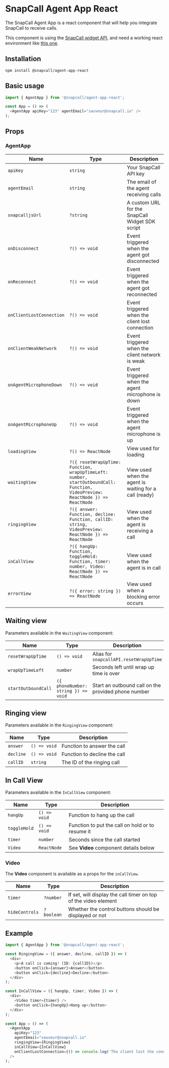 # SnapCall Agent App React

The SnapCall Agent App is a react component that will help you integrate SnapCall to receive calls.

This component is using the [SnapCall widget API](https://doc.snapcall.io/#widget-api-receive-call-agent-side), and need a working react environment like [this one](https://codesandbox.io/s/sparkling-field-1w7yc?file=/src/index.js).

## Installation

```
npm install @snapcall/agent-app-react
```

## Basic usage
```js
import { AgentApp } from '@snapcall/agent-app-react';

const App = () => (
  <AgentApp apiKey="123" agentEmail="sauveur@snapcall.io" />
);
```

## Props

### AgentApp

| Name | Type | Description
| --- | --- | --- |
| `apiKey` | `string` | Your SnapCall API key
| `agentEmail` | `string` | The email of the agent receiving calls
| `snapcalljsUrl` | `?string` | A custom URL for the SnapCall Widget SDK script
| `onDisconnect` | `?() => void` | Event triggered when the agent got disconnected
| `onReconnect` | `?() => void` | Event triggered when the agent got reconnected
| `onClientLostConnection` | `?() => void` | Event triggered when the client lost connection
| `onClientWeakNetwork` | `?() => void` | Event triggered when the client network is weak
| `onAgentMicrophoneDown` | `?() => void` | Event triggered when the agent microphone is down
| `onAgentMicrophoneUp` | `?() => void` | Event triggered when the agent microphone is up
| `loadingView` | `?() => ReactNode` | View used for loading
| `waitingView` | `?({ resetWrapUpTime: Function, wrapUpTimeLeft: number, startOutboundCall: Function, VideoPreview: ReactNode }) => ReactNode` | View used when the agent is waiting for a call (ready)
| `ringingView` | `?({ answer: Function, decline: Function, callID: string, VideoPreview: ReactNode }) => ReactNode` | View used when the agent is receiving a call
| `inCallView` | `?({ hangUp: Function, toggleHold: Function, timer: number, Video: ReactNode }) => ReactNode` | View used when the agent is in call
| `errorView` | `?({ error: string }) => ReactNode` | View used when a blocking error occurs

## Waiting view

Parameters available in the `WaitingView` component:

| Name | Type | Description
| --- | --- | --- |
| `resetWrapUpTime` | `() => void` | Alias for `snapcallAPI.resetWrapUpTime`
| `wrapUpTimeLeft` | `number` | Seconds left until wrap up time is over
| `startOutboundCall` | `({ phoneNumber: string }) => void` | Start an outbound call on the provided phone number

## Ringing view

Parameters available in the `RingingView` component:

| Name | Type | Description
| --- | --- | --- |
| `answer` | `() => void` | Function to answer the call
| `decline` | `() => void` | Function to decline the call
| `callID` | `string` | The ID of the ringing call

## In Call View

Parameters available in the `InCallView` component:

| Name | Type | Description
| --- | --- | --- |
| `hangUp` | `() => void` | Function to hang up the call
| `toggleHold` | `() => void` | Function to put the call on hold or to resume it
| `timer` | `number` | Seconds since the call started
| `Video` | `ReactNode` | See **Video** component details below

### Video

The **Video** component is available as a props for the `inCallView`.

| Name | Type | Description
| --- | --- | --- |
| `timer` | `?number` | If set, will display the call timer on top of the video element
| `hideControls` | `?boolean` | Whether the control buttons should be displayed or not

## Example

```js
import { AgentApp } from '@snapcall/agent-app-react';

const RingingView = ({ answer, decline, callID }) => (
  <div>
    <p>A call is coming! (ID: {callID})</p>
    <button onClick={answer}>Answer</button>
    <button onClick={decline}>Decline</button>
  </div>
);

const InCallView = ({ hangUp, timer, Video }) => (
  <div>
    <Video timer={timer} />
    <button onClick={hangUp}>Hang up</button>
  </div>
);

const App = () => (
  <AgentApp
    apiKey="123"
    agentEmail="sauveur@snapcall.io"
    ringingView={RingingView}
    inCallView={InCallView}
    onClientLostConnection={() => console.log('The client lost the connection!!')}
  />
);
```
